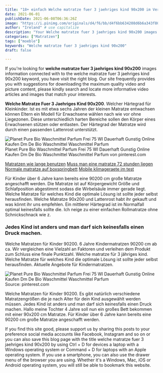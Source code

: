```yaml
---
title: "18+ einfach Welche matratze fuer 3 jaehriges kind 90x200 im Vergleich"
date: 2021-06-01
publishDate: 2021-06-08T06:36:26Z
image: "https://i.pinimg.com/originals/d4/f6/bb/d4f6bb634208d6b6a343f80ce99d3f65.png"
author: "Ireland" # use capitalize
description: "Your Welche matratze fuer 3 jaehriges kind 90x200 images are ready in this website. Welche matratze fuer 3 jaehriges kind 90x200 are a topic that is being searched for and liked by netizens today. You can Download the Welche matratze fuer 3 jaehriges kind 90x200 files here. Download all royalty-free photos and vectors."
categories: ["Matratzen"]
tags: ["moeble"]
keywords: "Welche matratze fuer 3 jaehriges kind 90x200"
draft: false

---
```


If you're looking for **welche matratze fuer 3 jaehriges kind 90x200** images information connected with to the welche matratze fuer 3 jaehriges kind 90x200 keyword, you have visit the right  blog. Our site frequently  provides you with  suggestions  for downloading  the maximum  quality video and picture  content, please kindly search and locate more informative video articles and images that match your interests.

**Welche Matratze Fuer 3 Jaehriges Kind 90x200**. Welcher Härtegrad für Kleinkinder. Ist es mit etwa sechs Jahren der kleinen Matratze entwachsen können Eltern ein Modell für Erwachsene wählen nach wie vor ohne Liegezonen. Diese unterschiedlich harten Bereiche sollen den Körper eines Erwachsenen stützen oder entlasten. Der Härtegrad der Matratze wird durch einen passenden Lattenrost unterstützt.

![Planet Pure Bio Waschmittel Parfum Frei 75 Wl Dauerhaft Gunstig Online Kaufen Dm De Bio Waschmittel Waschmittel Parfum](https://i.pinimg.com/originals/d4/f6/bb/d4f6bb634208d6b6a343f80ce99d3f65.png "Planet Pure Bio Waschmittel Parfum Frei 75 Wl Dauerhaft Gunstig Online Kaufen Dm De Bio Waschmittel Waschmittel Parfum")
Planet Pure Bio Waschmittel Parfum Frei 75 Wl Dauerhaft Gunstig Online Kaufen Dm De Bio Waschmittel Waschmittel Parfum von pinterest.com

[Matratzen wie lange benutzen](/matratzen-wie-lange-benutzen/)
[Muss man eine matratze 72 stunden liegen](/muss-man-eine-matratze-72-stunden-liegen/)
[Normale matratze auf boxspringbett](/normale-matratze-auf-boxspringbett/)
[Mobile klimageraete im test](/mobile-klimageraete-im-test/)

Für Kinder über 6 Jahre kann bereits eine 90200 cm große Matratze angeschafft werden. Die Matratze ist auf Körpergewicht Größe und Schlafposition abgestimmt sodass die Wirbelsäule immer gerade liegt. Welche Matratze für welches Kind die optimale Lösung ist sollte jeder selbst herausfinden. Welche Matratze 90x200 und Lattenrost habt ihr gekauft und was könnt ihr uns empfehlen. Ein mittlerer Härtegrad ist im Normalfall optimal keinesfalls sollte die. Ich neige zu einer einfachen Rollmatratze ohne Schnickschnack wie z.

### Jedes Kind ist anders und man darf sich keinesfalls einen Druck machen.

Welche Matratzen für Kinder 90200. 6 Jahre Kindermatratzen 90200 cm ab ca. Wir vergleichen eine Vielzahl an Faktoren und verleihen dem Produkt zum Schluss eine finale Punktzahl. Welche matratze für 3 jähriges kind. Welche Matratze für welches Kind die optimale Lösung ist sollte jeder selbst herausfinden. Aktuelle Angebote für Kindermatratzen.


![Planet Pure Bio Waschmittel Parfum Frei 75 Wl Dauerhaft Gunstig Online Kaufen Dm De Bio Waschmittel Waschmittel Parfum](https://i.pinimg.com/originals/d4/f6/bb/d4f6bb634208d6b6a343f80ce99d3f65.png "Planet Pure Bio Waschmittel Parfum Frei 75 Wl Dauerhaft Gunstig Online Kaufen Dm De Bio Waschmittel Waschmittel Parfum")
Source: pinterest.com

Welche Matratzen für Kinder 90200. Es gibt natürlich verschiedene Matratzengrößen die je nach Alter für dein Kind ausgewählt werden müssen. Jedes Kind ist anders und man darf sich keinesfalls einen Druck machen. Hallo meine Tochter 4 Jahre soll nun ein großes Bett bekommen mit einer 90x200 cm Matratze. Für Kinder über 6 Jahre kann bereits eine 90200 cm große Matratze angeschafft werden.

If you find this site good, please support us by sharing this posts to your preference social media accounts like Facebook, Instagram and so on or you can also save this blog page with the title welche matratze fuer 3 jaehriges kind 90x200 by using Ctrl + D for devices a laptop with a Windows operating system or Command + D for laptops with an Apple operating system. If you use a smartphone, you can also use the drawer menu of the browser you are using. Whether it's a Windows, Mac, iOS or Android operating system, you will still be able to bookmark this website.
